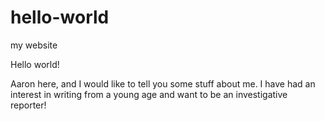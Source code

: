 # hello-world
my website

Hello world!

Aaron here, and I would like to tell you some stuff about me. I have had an interest in writing from a young age and want to be an investigative reporter!
